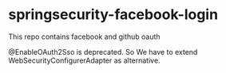 # springsecurity-facebook-login
This repo contains facebook and github oauth

@EnableOAuth2Sso is deprecated. So We have to extend WebSecurityConfigurerAdapter as alternative.
